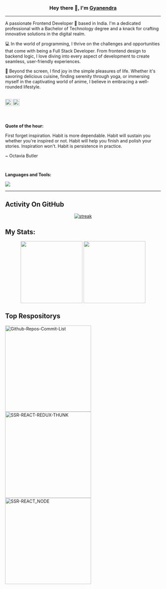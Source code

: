 <h3 align="center">Hey there 👋, I'm <a href="https://github.com/officialgyanendra">Gyanendra</a></h3>

<hr/>

<p align="left">A passionate Frontend Developer 🚀 based in India. I'm a dedicated professional with a Bachelor of Technology degree and a knack for crafting innovative solutions in the digital realm.</p>

<p align="left">💻 In the world of programming, I thrive on the challenges and opportunities that come with being a Full Stack Developer. From frontend design to backend logic, I love diving into every aspect of development to create seamless, user-friendly experiences.</p>

<p align="left">🌟 Beyond the screen, I find joy in the simple pleasures of life. Whether it's savoring delicious cuisine, finding serenity through yoga, or immersing myself in the captivating world of anime, I believe in embracing a well-rounded lifestyle.</p>

<br/>
<a href="https://www.linkedin.com/in/gyanendrakumar92/">
  <img align="left" alt="LinkdeIN" width="22px" src="https://upload.wikimedia.org/wikipedia/commons/thumb/c/ca/LinkedIn_logo_initials.png/600px-LinkedIn_logo_initials.png" />
</a>
<a href="https://leetcode.com/u/user4102Vr/">
  <img align="left" alt="leetcode" width="22px" src="https://assets.leetcode.com/static_assets/public/images/LeetCode_logo_rvs.png" />
</a>
<br/>
<br/>

<pre>

</pre>

**Quote of the hour:**

First forget inspiration. Habit is more dependable. Habit will sustain you whether you're inspired or not. Habit will help you finish and polish your stories. Inspiration won't. Habit is persistence in practice.

~ Octavia Butler
<pre>

</pre>
**Languages and Tools:**  

<p align="left">
  <img src="https://skillicons.dev/icons?i=js,typescript,react,redux,express,nodejs,vscode,github,css,html,tailwind,bootstrap,reactstrap,jest,npm,yarn,ubuntu,linux,vite,webpack,babel,git,figma,jenkins" />
</p>

<hr/>

## Activity On GitHub

<p align="center">
  <a href="https://github.com/Thinkright20">      
<img title="stats" alt="streak" src="https://github-readme-streak-stats.herokuapp.com/?user=Amir1411&theme=dark&hide_border=true&stroke=f53b3b"/>
</a> 
</p>

## My Stats:
<p align="center">
<img align="center" height="200px" src="https://github-readme-stats.vercel.app/api?username=officialgyanendra&hide_border=true&show_icons=true&count_private=true&theme=gruvbox&bg_color=151515">
<img align="center" height="200px" src="https://github-readme-stats.vercel.app/api/top-langs/?username=officialgyanendra&hide_border=true&show_icons=true&theme=gruvbox&bg_color=151515" />
</p>

## Top Respositorys
  <p align="left">
     <a href="https://github.com/officialgyanendra/Github-Repos-Commit-List"><img width="278" src="https://denvercoder1-github-readme-stats.vercel.app/api/pin/?username=amir1411&repo=Github-Repo-theme=react&bg_color=1F222E&title_color=F8D866&hide_border=true&icon_color=F8D866&show_icons=false" alt="Github-Repos-Commit-List"></a>
    <a href="https://github.com/officialgyanendra/SSR-REACT-REDUX-THUNK"><img width="278" src="https://denvercoder1-github-readme-stats.vercel.app/api/pin/?username=officialgyanendra/SSR-REACT-REDUX-THUNK&theme=react&bg_color=1F222E&title_color=F8D866&hide_border=true&icon_color=F8D866&show_icons=false" alt="SSR-REACT-REDUX-THUNK"></a>
   <a href="https://github.com/officialgyanendra/SSR-REACT_NODE"><img width="278" src="https://denvercoder1-github-readme-stats.vercel.app/api/pin/?username=officialgyanendra/SSR-REACT_NODE&theme=react&bg_color=1F222E&title_color=F8D866&hide_border=true&icon_color=F8D866&show_icons=false" alt="SSR-REACT_NODE"></a>
  </p>
 
<br/>
